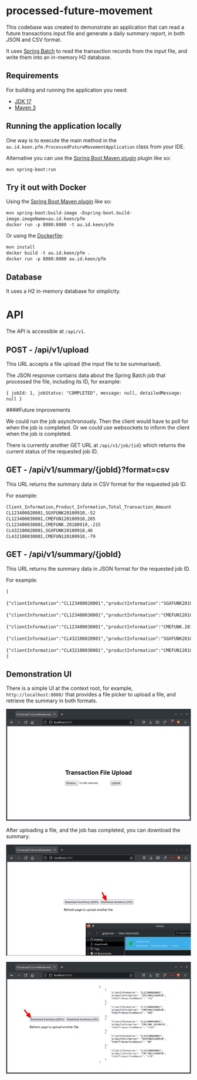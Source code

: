 # processed-future-movement

This codebase was created to demonstrate an application that can read a future transactions input file and generate a daily summary report, in both JSON and CSV format.

It uses [Spring Batch](https://spring.io/projects/spring-batch) to read the transaction records from the input file, and write them into an in-memory H2 database.  

## Requirements

For building and running the application you need:

- [JDK 17](https://www.oracle.com/java/technologies/javase/jdk17-archive-downloads.html)
- [Maven 3](https://maven.apache.org)

## Running the application locally

One way is to execute the main method in the `au.id.keen.pfm.ProcessedFutureMovementApplication` class from your IDE.

Alternative you can use the [Spring Boot Maven plugin](https://docs.spring.io/spring-boot/docs/current/reference/html/build-tool-plugins-maven-plugin.html) plugin like so:

    mvn spring-boot:run

## Try it out with Docker

Using the [Spring Boot Maven plugin](https://docs.spring.io/spring-boot/docs/current/maven-plugin/reference/htmlsingle/#build-image) like so:

    mvn spring-boot:build-image -Dspring-boot.build-image.imageName=au.id.keen/pfm
    docker run -p 8080:8080 -t au.id.keen/pfm

Or using the [Dockerfile](Dockerfile):

    mvn install
    docker build -t au.id.keen/pfm .
    docker run -p 8080:8080 au.id.keen/pfm

## Database

It uses a H2 in-memory database for simplicity. 

# API

The API is accessible at `/api/v1`.

## POST -  /api/v1/upload

This URL accepts a file upload (the input file to be summarised). 

The JSON response contains data about the Spring Batch job that processed the file, including its ID, for example:

    { jobId: 1, jobStatus: "COMPLETED", message: null, detailedMessage: null }

####Future improvements

We could run the job asynchronously. Then the client would have to poll for when the job is completed. 
Or we could use websockets to inform the client when the job is completed. 

There is currently another GET URL at `/api/v1/job/{id}` which returns the current status of the requested job ID.

## GET - /api/v1/summary/{jobId}?format=csv

This URL returns the summary data in CSV format for the requested job ID. 

For example:

    Client_Information,Product_Information,Total_Transaction_Amount
    CL123400020001,SGXFUNK20100910,-52
    CL123400030001,CMEFUN120100910,285
    CL123400030001,CMEFUNK.20100910,-215
    CL432100020001,SGXFUNK20100910,46
    CL432100030001,CMEFUN120100910,-79

## GET - /api/v1/summary/{jobId}

This URL returns the summary data in JSON format for the requested job ID.

For example:

    [ 
        {"clientInformation":"CL123400020001","productInformation":"SGXFUNK20100910","totalTransactionAmount":"-52"},
        {"clientInformation":"CL123400030001","productInformation":"CMEFUN120100910","totalTransactionAmount":"285"},
        {"clientInformation":"CL123400030001","productInformation":"CMEFUNK.20100910","totalTransactionAmount":"-215"},
        {"clientInformation":"CL432100020001","productInformation":"SGXFUNK20100910","totalTransactionAmount":"46"},
        {"clientInformation":"CL432100030001","productInformation":"CMEFUN120100910","totalTransactionAmount":"-79"}
    ]

## Demonstration UI

There is a simple UI at the context root, for example, `http://localhost:8080/` that provides a file picker to upload a file, and retrieve the summary in both formats.

![upload ui](img/upload.png)

After uploading a file, and the job has completed, you can download the summary.

![csv ui](img/csv.png)

![json ui](img/json.png)